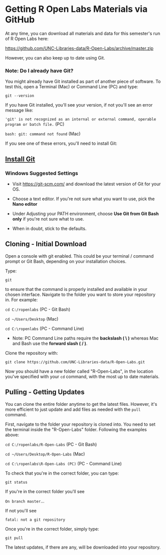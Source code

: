 # Getting R Open Labs Materials via GitHub

At any time, you can download all materials and data for this semester's run of R Open Labs here:

https://github.com/UNC-Libraries-data/R-Open-Labs/archive/master.zip

However, you can also keep up to date using Git.

### Note: Do I already have Git?

You might already have Git installed as part of another piece of software.  To test this, open a Terminal (Mac) or Command Line (PC) and type:

`git --version`

If you have Git installed, you'll see your version, if not you'll see an error message like:

`'git' is not recognized as an internal or external command,
operable program or batch file.` (PC)

`bash: git: command not found` (Mac)

If you see one of these errors, you'll need to install Git:

## <a href=https://git-scm.com/book/en/v2/Getting-Started-Installing-Git>Install Git</a>

### Windows Suggested Settings

* Visit https://git-scm.com/ and download the latest version of Git for your OS.

* Choose a text editor.  If you're not sure what you want to use, pick the **Nano editor**

* Under Adjusting your PATH environment, choose **Use Git from Git Bash only** if you're not sure what to use.

* When in doubt, stick to the defaults.

## Cloning - Initial Download 

Open a console with git enabled.  This could be your terminal / command prompt or Git Bash, depending on your installation choices.  

Type:

`git`

to ensure that the command is properly installed and available in your chosen interface.
Navigate to the folder you want to store your repository in. For example:

`cd C:/ropenlabs` (PC - Git Bash)

`cd ~/Users/Desktop` (Mac)

`cd C:\ropenlabs` (PC - Command Line)

* Note: PC Command Line paths require the **backslash ( \\ )** whereas Mac and Bash use the **forward slash ( / )**.

Clone the repository with:

`git clone https://github.com/UNC-Libraries-data/R-Open-Labs.git`

Now you should have a new folder called "R-Open-Labs", in the location you've specified with your `cd` command, with the most up to date materials.

## Pulling - Getting Updates

You can clone the entire folder anytime to get the latest files.  However, it's more efficient to just update and add files as needed with the `pull` command.

First, navigate to the folder your repository is cloned into.  You need to set the terminal inside the "R-Open-Labs" folder.  Following the examples above:

`cd C:/ropenlabs/R-Open-Labs` (PC - Git Bash)

`cd ~/Users/Desktop/R-Open-Labs` (Mac)

`cd C:\ropenlabs\R-Open-Labs (PC)` (PC - Command Line)

To check that you're in the correct folder, you can type:

`git status`
 
If you're in the correct folder you'll see 

`On branch master`...

If not you'll see 

`fatal: not a git repository`

Once you're in the correct folder, simply type:

`git pull`

The latest updates, if there are any, will be downloaded into your repository.

